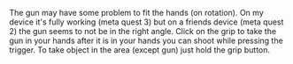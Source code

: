 The gun may have some problem to fit the hands (on rotation). On my device it's fully working (meta quest 3) but on a friends device (meta quest 2) the gun seems to not be in the right angle.
Click on the grip to take the gun in your hands after it is in your hands you can shoot while pressing the trigger. 
To take object in the area (except gun) just hold the grip button.
